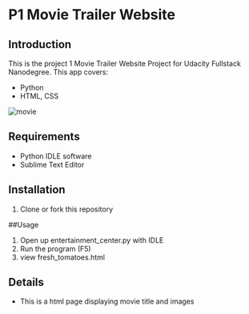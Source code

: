 # P1 Movie Trailer Website

## Introduction

This is the project 1 Movie Trailer Website Project for Udacity Fullstack Nanodegree. This app covers:
* Python
* HTML, CSS

![movie](https://cloud.githubusercontent.com/assets/15135653/20071402/628b5c36-a4f2-11e6-84d9-f7e5d5977742.jpg)


## Requirements

* Python IDLE software
* Sublime Text Editor


## Installation

1. Clone or fork this repository

##Usage

1. Open up entertainment_center.py with IDLE
2. Run the program (F5)
3. view fresh_tomatoes.html


## Details

* This is a html page displaying movie title and images
